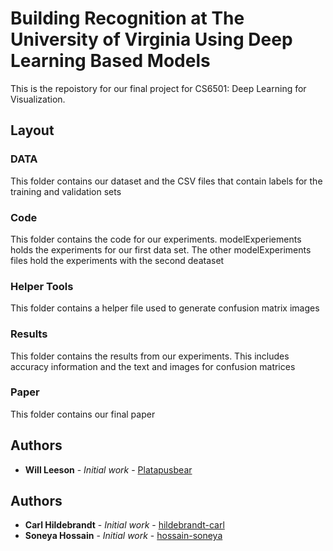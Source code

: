 # Building Recognition at The University of Virginia Using Deep Learning Based Models

This is the repoistory for our final project for CS6501: Deep Learning for Visualization.

## Layout

### DATA 
This folder contains our dataset and the CSV files that contain labels for the training and validation sets

### Code
This folder contains the code for our experiments. modelExperiements holds the experiments for our first data set.
The other modelExperiments files hold the experiments with the second deataset

### Helper Tools
This folder contains a helper file used to generate confusion matrix images

### Results
This folder contains the results from our experiments. This includes accuracy information and the text and images for confusion matrices

### Paper
This folder contains our final paper

## Authors

* **Will Leeson** - *Initial work* - [Platapusbear](https://github.com/PlatapusBear)
## Authors

* **Carl Hildebrandt** - *Initial work* - [hildebrandt-carl](https://github.com/hildebrandt-carl)
* **Soneya Hossain** - *Initial work* - [hossain-soneya](https://github.com/soneyahossain)
